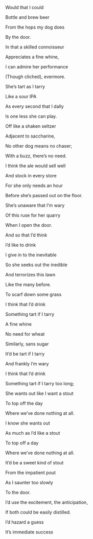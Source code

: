 Would that I could 

Bottle and brew beer

From the hops my dog does

By the door. 

  

In that a skilled connoisseur

Appreciates a fine whine,

I can admire her performance 

(Though cliched), evermore. 

  

She’s tart as I tarry

Like a sour IPA

As every second that I dally

Is one less she can play. 

  

Off like a shaken seltzer

Adjacent to saccharine,

No other dog means no chaser;

With a buzz, there’s no need. 

  

I think the ale would sell well 

And stock in every store

For she only needs an hour

Before she’s passed out on the floor. 

  

  

  

  

  

  

  

  

  

She’s unaware that I’m wary

Of this ruse for her quarry

When I open the door.  

  

And so that I’d think

I’d like to drink 

  

I give in to the inevitable

So she seeks out the inedible

And terrorizes this lawn

Like the many before. 

  

To scarf down some grass 

  

I think that I’d drink

Something tart if I tarry

A fine whine 

  

  

No need for wheat 

Similarly, sans sugar 

It’d be tart if I tarry 

And frankly I’m wary

  

  

  

I think that I’d drink 

Something tart if I tarry too long;

She wants out like I want a stout

To top off the day 

Where we’ve done nothing at all. 

  

I know she wants out 

As much as I’d like a stout

To top off a day 

Where we’ve done nothing at all. 

  

It’d be a sweet kind of stout 

From the impatient pout

As I saunter too slowly 

To the door. 

  

I’d use the excitement, the anticipation,

If both could be easily distilled. 

  

  

I’d hazard a guess

It’s immediate success